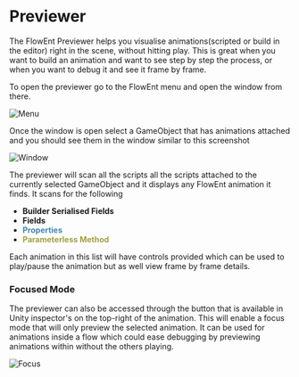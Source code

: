 # Previewer

The FlowEnt Previewer helps you visualise animations(scripted or build in the editor) right in the scene, without hitting play.
This is great when you want to build an animation and want to see step by step the process, or when you want to debug it and see it frame by frame.

To open the previewer go to the FlowEnt menu and open the window from there.

![Menu](~/resources/advanced/tools/previewer/menu.png)

Once the window is open select a GameObject that has animations attached and you should see them in the window similar to this screenshot

![Window](~/resources/advanced/tools/previewer/window.png)

The previewer will scan all the scripts all the scripts attached to the currently selected GameObject and it displays any FlowEnt animation it finds. It scans for the following
- **Builder Serialised Fields**
- **Fields**
- **<font color="#4387ae">Properties</font>**
- **<font color="#a1a144">Parameterless Method</font>**

Each animation in this list will have controls provided which can be used to play/pause the animation but as well view frame by frame details.

### Focused Mode

The previewer can also be accessed through the button that is available in Unity inspector's on the top-right of the animation. This will enable a focus mode that will only preview the selected animation.
It can be used for animations inside a flow which could ease debugging by previewing animations within without the others playing.

![Focus](~/resources/advanced/tools/previewer/focus.png)